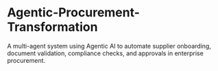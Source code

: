 # Agentic-Procurement-Transformation
A multi-agent system using Agentic AI to automate supplier onboarding, document validation, compliance checks, and approvals in enterprise procurement.
